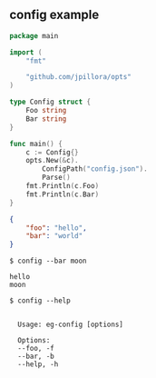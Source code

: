 ## config example

<!--tmpl,chomp,code=go:cat main.go -->
``` go 
package main

import (
	"fmt"

	"github.com/jpillora/opts"
)

type Config struct {
	Foo string
	Bar string
}

func main() {
	c := Config{}
	opts.New(&c).
		ConfigPath("config.json").
		Parse()
	fmt.Println(c.Foo)
	fmt.Println(c.Bar)
}
```
<!--/tmpl-->

<!--tmpl,chomp,code=json:cat config.json -->
``` json 
{
	"foo": "hello",
	"bar": "world"
}
```
<!--/tmpl-->

```
$ config --bar moon
```

<!--tmpl,chomp,code=plain:go run main.go --bar moon -->
``` plain 
hello
moon
```
<!--/tmpl-->

```
$ config --help
```

<!--tmpl,chomp,code=plain:go build -o eg-config && ./eg-config --help && rm eg-config -->
``` plain 

  Usage: eg-config [options]

  Options:
  --foo, -f
  --bar, -b
  --help, -h

```
<!--/tmpl-->
